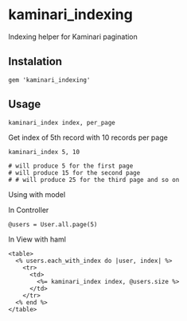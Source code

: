 # kaminari_indexing
Indexing helper for Kaminari pagination

## Instalation
```
gem 'kaminari_indexing'
```

## Usage
```
kaminari_index index, per_page
```

Get index of 5th record with 10 records per page
```
kaminari_index 5, 10

# will produce 5 for the first page
# will produce 15 for the second page
# # will produce 25 for the third page and so on
```

Using with model

In Controller
```
@users = User.all.page(5)
```

In View with haml
```
<table>
  <% users.each_with_index do |user, index| %>
    <tr>
      <td>
      	<%= kaminari_index index, @users.size %>
      </td>
    </tr>
  <% end %>
</table>
```
